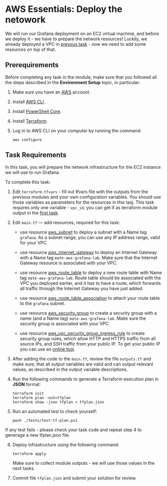 # AWS Essentials: Deploy the netowork

We will run our Grafana deployment on an EC2 virtual machine, and before we deploy it - we have to prepare the network resources! Luckily, we already deployed a VPC in [prevous task](https://github.com/mate-academy/aws_devops_task_1_test_lab_setup) - now we need to add some resources on top of that. 

## Prerequirements

Before completing any task in the module, make sure that you followed all the steps described in the **Environment Setup** topic, in particular: 

1. Make sure you have an [AWS](https://aws.amazon.com/free/) account.

2. Install [AWS CLI](https://docs.aws.amazon.com/cli/latest/userguide/getting-started-install.html).

3. Install [PowerShell Core](https://learn.microsoft.com/en-us/powershell/scripting/install/installing-powershell?view=powershell-7.4).

4. Install [Terraform](https://developer.hashicorp.com/terraform/tutorials/aws-get-started/install-cli).

5. Log in to AWS CLI on your computer by running the command:
   
    ```
    aws configure
    ```

## Task Requirements 

In this task, you will prepare the network infrastructure for the EC2 instance we will use to run Grafana. 

To complete this task: 

1. Edit `terraform.tfvars` - fill out tfvars file with the outputs from the previous modules and your own configuration variables. You should use those variables as parameters for the resources in this tasj. This task requires only one variable - `vpc_id`, you can get if as terraform module output in the [first task](https://github.com/mate-academy/aws_devops_task_1_test_lab_setup). 

2. Edit `main.tf` — add resources, required for this task: 
    
    - use resource [aws_subnet](https://registry.terraform.io/providers/hashicorp/aws/latest/docs/resources/subnet) to deploy a subnet with a Name tag `grafana`. As a subnet range, you can use any IP address range, valid for your VPC. 

    - use resource [aws_internet_gateway](https://registry.terraform.io/providers/hashicorp/aws/latest/docs/resources/internet_gateway) to deploy an Internet Gateway with a Name tag `mate-aws-grafana-lab`. Make sure that the Internet Gateway resource is associated with your VPC. 

    - use resource [aws_route_table](https://registry.terraform.io/providers/hashicorp/aws/latest/docs/resources/route_table) to deploy a new route table with Name tag `mate-aws-grafana-lab`. Route table should be associated with the VPC you deployed earlier, and it has to have a route, which forwards all traffic through the Internet Gateway you have just added. 

    - use resource [aws_route_table_association](https://registry.terraform.io/providers/hashicorp/aws/latest/docs/resources/route_table_association) to attach your route table to the `grafana` subnet. 

    - use resource [aws_security_group](https://registry.terraform.io/providers/hashicorp/aws/latest/docs/resources/security_group.html) to create a security group with a name (and a Name tag) `mate-aws-grafana-lab`. Make sure the security group is associated with your VPC. 

    - use resource [aws_vpc_security_group_ingress_rule](https://registry.terraform.io/providers/hashicorp/aws/latest/docs/resources/vpc_security_group_ingress_rule) to create security group rules, which allow HTTP and HTTPS traffic from all source IPs, and SSH traffic from your public IP. To get your public IP you can use an [online tool](https://whatismyipaddress.com/). 

3. After adding the code to the `main.tf`, review the file `outputs.tf` and make sure, that all output variables are valid and can output relevant values, as described in the output variable descriptions. 

4. Run the following commands to generate a Terraform execution plan in **JSON** format: 

    ```
    terraform init
    terraform plan -out=tfplan
    terraform show -json tfplan > tfplan.json
    ```

5. Run an automated test to check yourself:
 
    ```
    pwsh ./tests/test-tf-plan.ps1
    ```

If any test fails - please check your task code and repeat step 4 to generage a new tfplan.json file. 

6. Deploy infrastructure using the following command: 
    
    ```
    terraform apply
    ```
    Make sure to collect module outputs - we will use those values in the next tasks. 
    
5. Commit file `tfplan.json` and submit your solution for review. 
